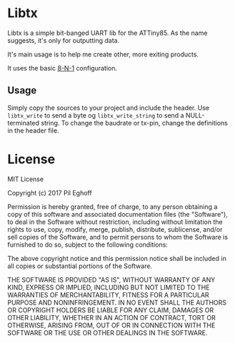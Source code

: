 # Libtx

Libtx is a simple bit-banged UART lib for the ATTiny85.
As the name suggests, it's only for outputting data.

It's main usage is to help me create other, more exiting products.

It uses the basic [8-N-1](https://en.wikipedia.org/wiki/8-N-1) configuration.

## Usage

Simply copy the sources to your project and include the header.
Use `libtx_write` to send a byte og `libtx_write_string` to send a NULL-terminated string.
To change the baudrate or tx-pin, change the definitions in the header file.

# License

MIT License

Copyright (c) 2017 Pil Eghoff

Permission is hereby granted, free of charge, to any person obtaining a copy
of this software and associated documentation files (the "Software"), to deal
in the Software without restriction, including without limitation the rights
to use, copy, modify, merge, publish, distribute, sublicense, and/or sell
copies of the Software, and to permit persons to whom the Software is
furnished to do so, subject to the following conditions:

The above copyright notice and this permission notice shall be included in all
copies or substantial portions of the Software.

THE SOFTWARE IS PROVIDED "AS IS", WITHOUT WARRANTY OF ANY KIND, EXPRESS OR
IMPLIED, INCLUDING BUT NOT LIMITED TO THE WARRANTIES OF MERCHANTABILITY,
FITNESS FOR A PARTICULAR PURPOSE AND NONINFRINGEMENT. IN NO EVENT SHALL THE
AUTHORS OR COPYRIGHT HOLDERS BE LIABLE FOR ANY CLAIM, DAMAGES OR OTHER
LIABILITY, WHETHER IN AN ACTION OF CONTRACT, TORT OR OTHERWISE, ARISING FROM,
OUT OF OR IN CONNECTION WITH THE SOFTWARE OR THE USE OR OTHER DEALINGS IN THE
SOFTWARE.
